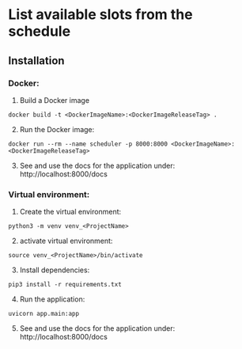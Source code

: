 # List available slots from the schedule

## Installation
### Docker:
1. Build a Docker image
```
docker build -t <DockerImageName>:<DockerImageReleaseTag> .
```
2. Run the Docker image:
```
docker run --rm --name scheduler -p 8000:8000 <DockerImageName>:<DockerImageReleaseTag>
```
3. See and use the docs for the application under:
http://localhost:8000/docs

### Virtual environment:
1. Create the virtual environment:
```
python3 -m venv venv_<ProjectName>
```
2. activate virtual environment:
```
source venv_<ProjectName>/bin/activate
```
3. Install dependencies:
```
pip3 install -r requirements.txt
```
4. Run the application:
```
uvicorn app.main:app
```
5. See and use the docs for the application under:
http://localhost:8000/docs
